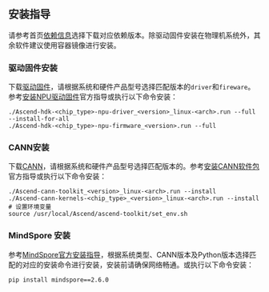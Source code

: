 ## 安装指导

请参考首页[依赖信息](https://gitee.com/ascend/MindSpeed-Core-MS/blob/dev/README.md)选择下载对应依赖版本。除驱动固件安装在物理机系统外，其余软件建议使用容器镜像进行安装。

### 驱动固件安装

下载[驱动固件](https://www.hiascend.com/document/detail/zh/CANNCommunityEdition/800alpha003/softwareinst/instg/instg_0002.html?Mode=PmIns&OS=Ubuntu&Software=cannToolKit)，请根据系统和硬件产品型号选择匹配版本的`driver`和`fireware`。参考[安装NPU驱动固件](https://www.hiascend.com/document/detail/zh/CANNCommunityEdition/800alpha003/softwareinst/instg/instg_0004.html?Mode=PmIns&OS=Ubuntu&Software=cannToolKit)官方指导或执行以下命令安装：

```shell
./Ascend-hdk-<chip_type>-npu-driver_<version>_linux-<arch>.run --full --install-for-all
./Ascend-hdk-<chip_type>-npu-firmware_<version>.run --full
```

### CANN安装

下载[CANN](https://www.hiascend.com/document/detail/zh/CANNCommunityEdition/800alpha003/softwareinst/instg/instg_0002.html?Mode=PmIns&OS=Ubuntu&Software=cannToolKit)，请根据系统和硬件产品型号选择匹配版本的。参考[安装CANN软件包](https://www.hiascend.com/document/detail/zh/CANNCommunityEdition/800alpha003/softwareinst/instg/instg_0007.html?Mode=PmIns&OS=Ubuntu&Software=cannToolKit)官方指导或执行以下命令安装：

```shell
./Ascend-cann-toolkit_<version>_linux-<arch>.run --install
./Ascend-cann-kernels-<chip_type>_<version>_linux-<arch>.run --install
# 设置环境变量
source /usr/local/Ascend/ascend-toolkit/set_env.sh
```

### MindSpore 安装

参考[MindSpore官方安装指导](https://www.mindspore.cn/install)，根据系统类型、CANN版本及Python版本选择匹配的对应的安装命令进行安装，安装前请确保网络畅通。或执行以下命令安装：

```shell
pip install mindspore==2.6.0
```

